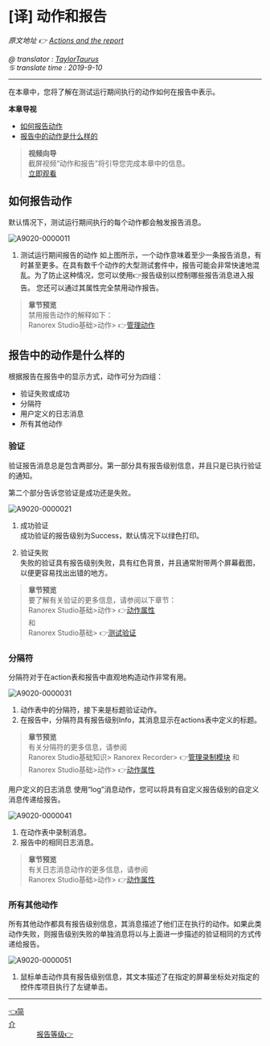 # [译] 动作和报告

*原文地址 👉 [Actions and the report][0]*

*@ translator : [TaylorTaurus](https://github.com/taylortaurus)*    
*♋ translate time : 2019-9-10*     

---

在本章中，您将了解在测试运行期间执行的动作如何在报告中表示。


**本章导视**

- [如何报告动作](#如何报告动作)
- [报告中的动作是什么样的](#报告中的动作是什么样的)



>**视频向导**          
截屏视频“动作和报告”将引导您完成本章中的信息。         
[立即观看](https://www.youtube.com/embed/xglCJQNoCgk)

## 如何报告动作
默认情况下，测试运行期间执行的每个动作都会触发报告消息。

![A9020-0000011](https://gitee.com/taylortaurus/RX_UserGuide_GitBook_Picbed/raw/master/Reporting/A9020-0000011.png)

1. 测试运行期间报告的动作
如上图所示，一个动作意味着至少一条报告消息，有时甚至更多。在具有数千个动作的大型测试套件中，报告可能会非常快速地混乱。为了防止这种情况，您可以使用👉报告级别以控制哪些报告消息进入报告。
您还可以通过其属性完全禁用动作报告。

>**章节预览**            
禁用报告动作的解释如下：            
> Ranorex Studio基础>动作> 👉[管理动作][1]

## 报告中的动作是什么样的
根据报告在报告中的显示方式，动作可分为四组：

- 验证失败或成功
- 分隔符
- 用户定义的日志消息
- 所有其他动作


### **验证**
验证报告消息总是包含两部分。第一部分具有报告级别信息，并且只是已执行验证的通知。

第二个部分告诉您验证是成功还是失败。

![A9020-0000021](https://gitee.com/taylortaurus/RX_UserGuide_GitBook_Picbed/raw/master/Reporting.png)

1. 成功验证                  
成功验证的报告级别为Success，默认情况下以绿色打印。

2. 验证失败                     
失败的验证具有报告级别失败，具有红色背景，并且通常附带两个屏幕截图，以便更容易找出出错的地方。

>**章节预览**                    
要了解有关验证的更多信息，请参阅以下章节：                       
Ranorex Studio基础>动作>  👉[动作属性][2]            
和                
Ranorex Studio基础> 👉[测试验证][3]

### **分隔符**
分隔符对于在action表和报告中直观地构造动作非常有用。

![A9020-0000031](https://gitee.com/taylortaurus/RX_UserGuide_GitBook_Picbed/raw/master/Reporting/A9020-0000031.png)

1. 动作表中的分隔符，接下来是标题验证动作。
2. 在报告中，分隔符具有报告级别Info，其消息显示在actions表中定义的标题。
 
>**章节预览**                 
有关分隔符的更多信息，请参阅            
Ranorex Studio基础知识> Ranorex Recorder>  👉[管理录制模块][4]
和                       
Ranorex Studio基础>动作>  👉[动作属性][2]

用户定义的日志消息
使用“log”消息动作，您可以将具有自定义报告级别的自定义消息传递给报告。


![A9020-0000041](https://gitee.com/taylortaurus/RX_UserGuide_GitBook_Picbed/raw/master/Reporting/A9020-0000041.png)


1. 在动作表中录制消息。
2. 报告中的相同日志消息。

>**章节预览**      
有关日志消息动作的更多信息，请参阅            
Ranorex Studio基础>动作>  👉[动作属性][2]

### **所有其他动作**
所有其他动作都具有报告级别信息，其消息描述了他们正在执行的动作。如果此类动作失败，则报告级别失败的单独消息将以与上面进一步描述的验证相同的方式传递给报告。

![A9020-0000051](https://gitee.com/taylortaurus/RX_UserGuide_GitBook_Picbed/raw/master/Reporting/A9020-0000051.png)


1. 鼠标单击动作具有报告级别信息，其文本描述了在指定的屏幕坐标处对指定的控件库项目执行了左键单击。


---

[👈简介][5]&emsp;&emsp;&emsp;&emsp;&emsp;&emsp;&emsp;&emsp;&emsp;&emsp;&emsp;&emsp;&emsp;&emsp;&emsp;&emsp;&emsp;&emsp;&emsp;&emsp;&emsp;&emsp;&emsp;&emsp;&emsp;&emsp;&emsp;&emsp;&emsp;&emsp;&emsp;&emsp;&emsp;&emsp;&emsp;&emsp;&emsp;&emsp;&emsp;[报告等级👉][6]


[0]:https://www.ranorex.com/help/latest/ranorex-studio-fundamentals/reporting/basic-report-characteristics-data/

[1]:.\actions\managing-actions.html
[2]:.\action-properties.html
[3]:.\test-validation\.introduction.html
[4]:.\ranorex-recorder\managing-recording-modules.html
[5]:.\introduction.html
[6]:.\concept-report-levels-2.html
